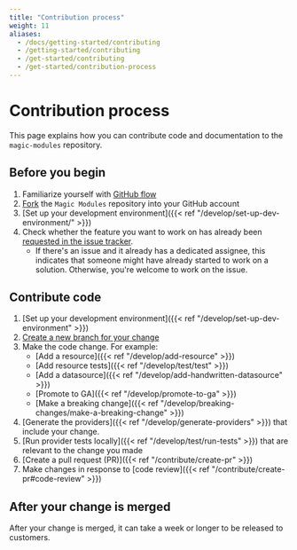 ```yaml
---
title: "Contribution process"
weight: 11
aliases:
  - /docs/getting-started/contributing
  - /getting-started/contributing
  - /get-started/contributing
  - /get-started/contribution-process
---
```


# Contribution process

This page explains how you can contribute code and documentation to the	`magic-modules` repository.

## Before you begin

1. Familiarize yourself with [GitHub flow](https://docs.github.com/en/get-started/quickstart/github-flow)
1. [Fork](https://docs.github.com/en/get-started/quickstart/fork-a-repo) the `Magic Modules` repository into your GitHub account
1. [Set up your development environment]({{< ref "/develop/set-up-dev-environment/" >}})
1. Check whether the feature you want to work on has already been [requested in the issue tracker](https://github.com/hashicorp/terraform-provider-google/issues).
   - If there's an issue and it already has a dedicated assignee, this indicates that someone might have already started to work on a solution. Otherwise, you're welcome to work on the issue.

## Contribute code

1. [Set up your development environment]({{< ref "/develop/set-up-dev-environment" >}})
1. [Create a new branch for your change](https://docs.github.com/en/get-started/quickstart/github-flow#create-a-branch)
1. Make the code change. For example:
   + [Add a resource]({{< ref "/develop/add-resource" >}})
   + [Add resource tests]({{< ref "/develop/test/test" >}})
   + [Add a datasource]({{< ref "/develop/add-handwritten-datasource" >}})
   + [Promote to GA]({{< ref "/develop/promote-to-ga" >}})
   + [Make a breaking change]({{< ref "/develop/breaking-changes/make-a-breaking-change" >}})
1. [Generate the providers]({{< ref "/develop/generate-providers" >}}) that include your change.
1. [Run provider tests locally]({{< ref "/develop/test/run-tests" >}}) that are relevant to the change you made
1. [Create a pull request (PR)]({{< ref "/contribute/create-pr" >}})
1. Make changes in response to [code review]({{< ref "/contribute/create-pr#code-review" >}})

## After your change is merged

After your change is merged, it can take a week or longer to be released to customers.
